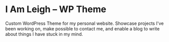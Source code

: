 # I Am Leigh – WP Theme
Custom WordPress Theme for my personal website. Showcase projects I've been working on, make possible to contact me, and enable a blog to write about things I have stuck in my mind.